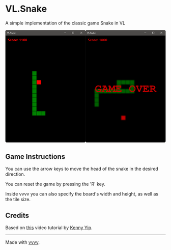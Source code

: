 # VL.Snake

A simple implementation of the classic game Snake in VL

![VL.Snake](assets/VL.Snake.png)

## Game Instructions

You can use the arrow keys to move the head of the snake in the desired direction.

You can reset the game by pressing the 'R' key.

Inside vvvv you can also specify the board's width and height, as well as the tile size.


## Credits

Based on [this](https://www.youtube.com/watch?v=Y62MJny9LHg) video tutorial by [Kenny Yip](https://www.youtube.com/@KennyYipCoding).

---

Made with [vvvv](https://visualprogramming.net/).
